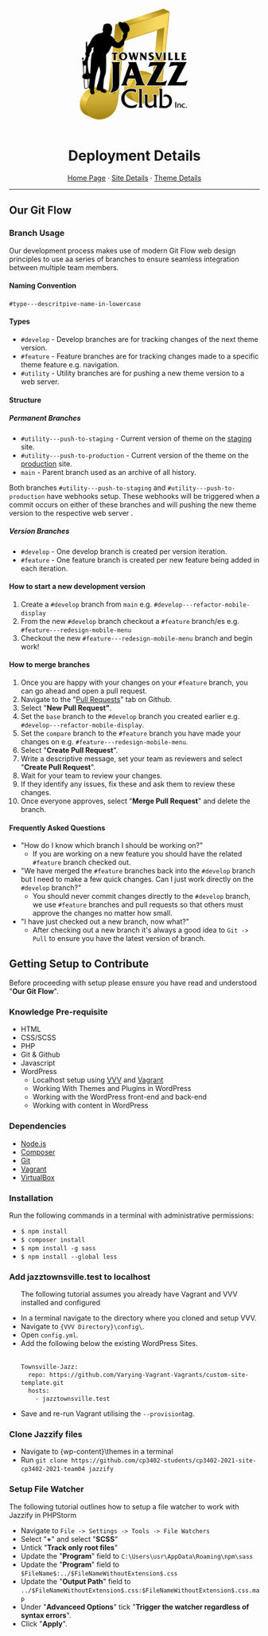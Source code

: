 <div align="center">
    <a href="https://github.com/cp3402-students/cp3402-2021-site-cp3402-2021-team04">
    <img src="documentationResources/TJC-Logo.jpg" alt="Logo" width="250" height="250">
    </a>

<h1>Deployment Details</h1>
  <p>
    <a href="#">Home Page</a> · <a href="#">Site Details</a> · <a href="#">Theme Details</a>
  </p>
</div>
<hr/>

<h2>Our Git Flow</h2>

<h3>Branch Usage</h3>
<p>Our development process makes use of modern Git Flow web design principles to use aa series of branches to ensure seamless integration between multiple team members.</p>

<h4>Naming Convention</h4>
<code >#type---descritpive-name-in-lowercase</code>

<h4>Types</h4>
<ul>
    <li><code>#develop</code> - Develop branches are for tracking changes of the next theme version.</li>
    <li><code>#feature</code> - Feature branches are for tracking changes made to a specific theme feature e.g. navigation.</li>
    <li><code>#utility</code> - Utility branches are for pushing a new theme version to a web server.</li>
</ul>

<h4>Structure</h4>

<h5>Permanent Branches</h5>
<ul>
    <li><code>#utility---push-to-staging</code> - Current version of theme on the <a href="#">staging</a> site.</li>
    <li><code>#utility---push-to-production</code> - Current version of the theme on the <a href="#">production</a> site.</li>
    <li><code>main</code> - Parent branch used as an archive of all history.</li>
</ul>

<p>
    Both branches <code>#utility---push-to-staging</code> and <code>#utility---push-to-production</code> have webhooks setup. 
    These webhooks will be triggered when a commit occurs on either of these branches and will pushing the new theme version to the respective web server .
</p>

<h5>Version Branches</h5>
<ul>
    <li><code>#develop</code> - One develop branch is created per version iteration.</li>
    <li><code>#feature</code> - One feature branch is created per new feature being added in each iteration.</li>
</ul>

<h4>How to start a new development version</h4>
<ol>
    <li>Create a <code>#develop</code> branch from <code>main</code> e.g. <code>#develop---refactor-mobile-display</code></li>
    <li>From the new <code>#develop</code> branch checkout a <code>#feature</code> branch/es e.g. <code>#feature---redesign-mobile-menu</code></li>
    <li>Checkout the new <code>#feature---redesign-mobile-menu</code> branch and begin work!</li>
</ol>

<h4>How to merge branches</h4>
<ol>
    <li>Once you are happy with your changes on your <code>#feature</code> branch, you can go ahead and open a pull request.</li>
    <li>Navigate to the "<a href="https://github.com/cp3402-students/cp3402-2021-site-cp3402-2021-team04/pulls">Pull Requests</a>" tab on Github.</li>
    <li>Select "<b>New Pull Request"</b>.</li>
    <li>Set the <code>base</code> branch to the <code>#develop</code> branch you created earlier e.g. <code>#develop---refactor-mobile-display</code>.</li>
    <li>Set the <code>compare</code> branch to the <code>#feature</code> branch you have made your changes on e.g. <code>#feature---redesign-mobile-menu</code>.</li>
    <li>Select "<b>Create Pull Request</b>".</li>
    <li>Write a descriptive message, set your team as reviewers and select "<b>Create Pull Request</b>".</li>
    <li>Wait for your team to review your changes.</li>
    <li>If they identify any issues, fix these and ask them to review these changes.</li>
    <li>Once everyone approves, select "<b>Merge Pull Request</b>" and delete the branch.</li>
</ol>

<h4>Frequently Asked Questions</h4>
<ul>
    <li>"How do I know which branch I should be working on?"
        <ul>
            <li>If you are working on a new feature you should have the related <code>#feature</code> branch checked out.</li>
        </ul>
    </li>
    <li>"We have merged the <code>#feature</code> branches back into the <code>#develop</code> branch but I need to make a few quick changes. Can I just work directly on the <code>#develop</code> branch?"
        <ul>
            <li>You should never commit changes directly to the <code>#develop</code> branch, we use <code>#feature</code> branches and pull requests so that others must approve the changes no matter how small.</li>
        </ul>
    </li>
    <li>"I have just checked out a new branch, now what?"
        <ul>
            <li>After checking out a new branch it's always a good idea to <code>Git -> Pull</code> to ensure you have the latest version of branch.</li>
        </ul>
    </li>
</ul>

<h2>Getting Setup to Contribute</h2>
<p>Before proceeding with setup please ensure you have read and understood "<b>Our Git Flow</b>".</p>

<h3>Knowledge Pre-requisite</h3>
<ul>
    <li>HTML</li>
    <li>CSS/SCSS</li>
    <li>PHP</li>
    <li>Git & Github</li>
    <li>Javascript</li>
    <li>WordPress
        <ul>
            <li>Localhost setup using <a href="https://varyingvagrantvagrants.org/">VVV</a> and <a href="https://www.vagrantup.com/">Vagrant</a></li>
            <li>Working With Themes and Plugins in WordPress</li>
            <li>Working with the WordPress front-end and back-end</li>
            <li>Working with content in WordPress</li>
        </ul>
    </li>
</ul>

<h3>Dependencies</h3>
<ul>
    <li><a href="https://nodejs.org/">Node.js</a></li>
    <li><a href="https://getcomposer.org/">Composer</a></li>
    <li><a href="https://git-scm.com/">Git</a></li>
    <li><a href="https://www.vagrantup.com/">Vagrant</a></li>
    <li><a href="https://www.virtualbox.org/">VirtualBox</a></li>
</ul>

<h3>Installation</h3>
<p>Run the following commands in a terminal with administrative permissions:</p>
<ul>
    <li><code>$ npm install</code></li>
    <li><code>$ composer install</code></li>
    <li><code>$ npm install -g sass</code></li>
    <li><code>$ npm install --global less</code></li>
</ul>

<h3>Add jazztownsville.test to localhost</h3>
<ul>
    <p>The following tutorial assumes you already have Vagrant and VVV installed and configured</p>
        <li>In a terminal navigate to the directory where you cloned and setup VVV.</li>
        <li>Navigate to <code>{VVV Directory}\config\</code>.</li>
        <li>Open <code>config.yml</code>.</li>
        <li>Add the following below the existing WordPress Sites.
<pre><code>
Townsville-Jazz:
  repo: https://github.com/Varying-Vagrant-Vagrants/custom-site-template.git
  hosts:
    - jazztownsville.test
</code></pre>
    </li>
    <li>Save and re-run Vagrant utilising the <code>--provision</code>tag.</li>
</ul>

<h3>Clone Jazzify files</h3>
<ul>
    <li>Navigate to {wp-content}\themes in a terminal</li>
    <li>Run <code>git clone https://github.com/cp3402-students/cp3402-2021-site-cp3402-2021-team04 jazzify</code></li>
</ul>

<h3>Setup File Watcher</h3>
<p>The following tutorial outlines how to setup a file watcher to work with Jazzify in PHPStorm</p>
<ul>
    <li>Navigate to <code>File -> Settings -> Tools -> File Watchers</code></li>
    <li>Select "<b>+</b>" and select "<b>SCSS</b>"</li>
    <li>Untick "<b>Track only root files</b>"</li>
    <li>Update the "<b>Program</b>" field to <code>C:\Users\usr\AppData\Roaming\npm\sass</code></li>
    <li>Update the "<b>Program</b>" field to <code>$FileName$:../$FileNameWithoutExtension$.css</code></li>
    <li>Update the "<b>Output Path</b>" field to <code>../$FileNameWithoutExtension$.css:$FileNameWithoutExtension$.css.map</code></li>
    <li>Under "<b>Advanceed Options</b>" tick "<b>Trigger the watcher regardless of syntax errors</b>".</li>
    <li>Click "<b>Apply</b>".</li>
</ul>